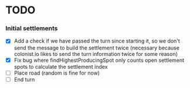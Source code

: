 # TODO
### Initial settlements
 - [x] Add a check if we have passed the turn since starting it, so we don't send the message to build the settlement twice (necessary because colonist.io likes to send the turn information twice for some reason)  
 - [x] Fix bug where findHighestProducingSpot only counts open settlement spots to calculate the settlement index
 - [ ] Place road (random is fine for now)  
 - [ ] End turn  
